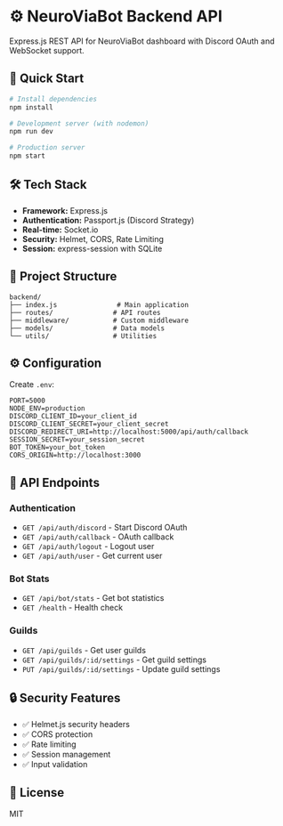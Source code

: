 # ⚙️ NeuroViaBot Backend API

Express.js REST API for NeuroViaBot dashboard with Discord OAuth and WebSocket support.

## 🚀 Quick Start

```bash
# Install dependencies
npm install

# Development server (with nodemon)
npm run dev

# Production server
npm start
```

## 🛠️ Tech Stack

- **Framework:** Express.js
- **Authentication:** Passport.js (Discord Strategy)
- **Real-time:** Socket.io
- **Security:** Helmet, CORS, Rate Limiting
- **Session:** express-session with SQLite

## 📁 Project Structure

```
backend/
├── index.js               # Main application
├── routes/               # API routes
├── middleware/           # Custom middleware
├── models/               # Data models
└── utils/                # Utilities
```

## ⚙️ Configuration

Create `.env`:

```env
PORT=5000
NODE_ENV=production
DISCORD_CLIENT_ID=your_client_id
DISCORD_CLIENT_SECRET=your_client_secret
DISCORD_REDIRECT_URI=http://localhost:5000/api/auth/callback
SESSION_SECRET=your_session_secret
BOT_TOKEN=your_bot_token
CORS_ORIGIN=http://localhost:3000
```

## 📡 API Endpoints

### Authentication
- `GET /api/auth/discord` - Start Discord OAuth
- `GET /api/auth/callback` - OAuth callback
- `GET /api/auth/logout` - Logout user
- `GET /api/auth/user` - Get current user

### Bot Stats
- `GET /api/bot/stats` - Get bot statistics
- `GET /health` - Health check

### Guilds
- `GET /api/guilds` - Get user guilds
- `GET /api/guilds/:id/settings` - Get guild settings
- `PUT /api/guilds/:id/settings` - Update guild settings

## 🔒 Security Features

- ✅ Helmet.js security headers
- ✅ CORS protection
- ✅ Rate limiting
- ✅ Session management
- ✅ Input validation

## 📄 License

MIT

